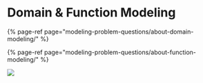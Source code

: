 # Domain & Function Modeling

{% page-ref page="modeling-problem-questions/about-domain-modeling/" %}

{% page-ref page="modeling-problem-questions/about-function-modeling/" %}

![](https://maanaimages.blob.core.windows.net/maana-q-documentation/k7.png)





